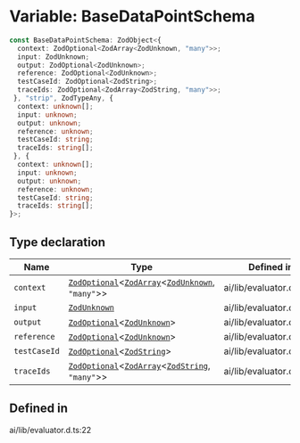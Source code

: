 # Variable: BaseDataPointSchema

```ts
const BaseDataPointSchema: ZodObject<{
  context: ZodOptional<ZodArray<ZodUnknown, "many">>;
  input: ZodUnknown;
  output: ZodOptional<ZodUnknown>;
  reference: ZodOptional<ZodUnknown>;
  testCaseId: ZodOptional<ZodString>;
  traceIds: ZodOptional<ZodArray<ZodString, "many">>;
 }, "strip", ZodTypeAny, {
  context: unknown[];
  input: unknown;
  output: unknown;
  reference: unknown;
  testCaseId: string;
  traceIds: string[];
 }, {
  context: unknown[];
  input: unknown;
  output: unknown;
  reference: unknown;
  testCaseId: string;
  traceIds: string[];
}>;
```

## Type declaration

| Name | Type | Defined in |
| ------ | ------ | ------ |
| `context` | [`ZodOptional`](../namespaces/z/classes/ZodOptional.md)\<[`ZodArray`](../namespaces/z/classes/ZodArray.md)\<[`ZodUnknown`](../namespaces/z/classes/ZodUnknown.md), `"many"`\>\> | ai/lib/evaluator.d.ts:25 |
| `input` | [`ZodUnknown`](../namespaces/z/classes/ZodUnknown.md) | ai/lib/evaluator.d.ts:23 |
| `output` | [`ZodOptional`](../namespaces/z/classes/ZodOptional.md)\<[`ZodUnknown`](../namespaces/z/classes/ZodUnknown.md)\> | ai/lib/evaluator.d.ts:24 |
| `reference` | [`ZodOptional`](../namespaces/z/classes/ZodOptional.md)\<[`ZodUnknown`](../namespaces/z/classes/ZodUnknown.md)\> | ai/lib/evaluator.d.ts:26 |
| `testCaseId` | [`ZodOptional`](../namespaces/z/classes/ZodOptional.md)\<[`ZodString`](../namespaces/z/classes/ZodString.md)\> | ai/lib/evaluator.d.ts:27 |
| `traceIds` | [`ZodOptional`](../namespaces/z/classes/ZodOptional.md)\<[`ZodArray`](../namespaces/z/classes/ZodArray.md)\<[`ZodString`](../namespaces/z/classes/ZodString.md), `"many"`\>\> | ai/lib/evaluator.d.ts:28 |

## Defined in

ai/lib/evaluator.d.ts:22
